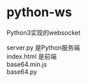 # python-ws
Python3实现的websocket

server.py 是Python服务端  
index.html 是前端  
base64.min.js  
base64.py  